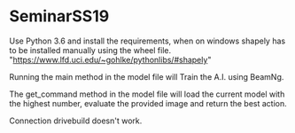 # SeminarSS19

Use Python 3.6 and install the requirements, when on windows shapely has to be installed manually using the wheel file.
"https://www.lfd.uci.edu/~gohlke/pythonlibs/#shapely"

Running the main method in the model file will Train the A.I. using BeamNg.

The get_command method in the model file will load the current model with the highest number, evaluate the provided image and return the best action.

Connection drivebuild doesn't work.